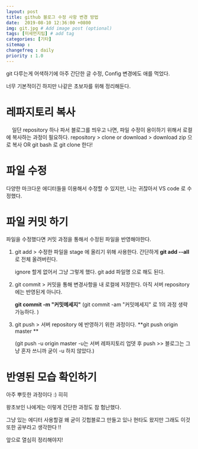 ```yaml
---
layout: post
title: github 블로그 수정 사항 변경 방법 
date:  2019-08-10 12:36:00 +0800
img: git.jpg # Add image post (optional)
tags: [미세먼지팁] # add tag
categories: [기타]
sitemap :
changefreq : daily
priority : 1.0
---
```


git 다루는게 어색하기에 아주 간단한 글 수정, Config 변경에도 애를 먹었다. 

너무 기본적이긴 하지만 나같은 초보자를 위해 정리해둔다. 

# 레파지토리 복사  #

&nbsp;&nbsp;&nbsp;&nbsp;일단 repository 하나 파서 블로그를 띄우고 나면, 파일 수정이 용이하기 위해서 로컬에 복사하는 과정이 필요하다.
repository > clone or download > download zip 으로 복사 OR git bash 로 git clone 한다! 


# 파일 수정  # 
다양한 마크다운 에디터들을 이용해서 수정할 수 있지만, 나는 귀찮아서 VS code 로 수정했다.


# 파일 커밋 하기  #
파일을 수정했다면 커밋 과정을 통해서 수정된 파일을 반영해야한다. 

1. git add > 수정한 파일을 stage 에 올리기 위해 사용한다. 간단하게 **git add --all** 로 전체 올려버린다. 

     ignore 할게 없어서 그냥 그렇게 했다. git add 파일명 으로  해도 된다. 

2. git commit > 커밋을 통해 변경사항을 내 로컬에 저장한다. 아직 서버 repository 에는 반영된게 아니다.

     **git commit -m "커밋메세지"** (git commit -am "커밋메세지" 로 1의 과정 생략 가능하다. )

3. git push > 서버 repository 에 반영하기 위한 과정이다. **git push origin master **

    (git push -u origin master -u는 서버 레파지토리  업뎃 후 push >> 블로그는 그냥 혼자 쓰니까 굳이 -u 하지 않았다.)

# 반영된 모습 확인하기  #
아주 뿌듯한 과정이다 :) 히히 

왕초보인 나에게는 이렇게 간단한 과정도 참 험난했다. 

그냥 있는 에디터 사용할걸 왜 굳이 깃헙블로그 만들고 있나 현타도 왔지만 그래도 이것또한 공부라고 생각한다 !!

앞으로 열심히 정리해야지!